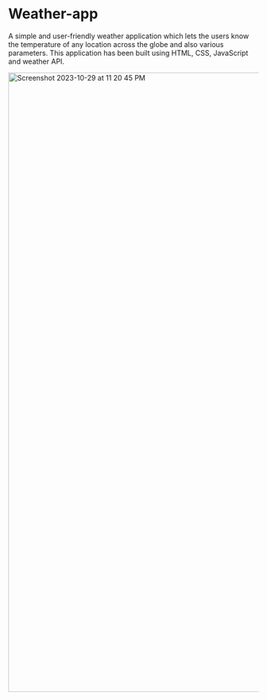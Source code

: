 # Weather-app
A simple and user-friendly weather application which lets the users know the temperature of any location across the globe and also various parameters. This application has been built using HTML, CSS, JavaScript and weather API.


<img width="1243" alt="Screenshot 2023-10-29 at 11 20 45 PM" src="https://github.com/AbhilashUpadhyay/Weather-app/assets/93393330/9924f261-1a00-4707-ba0e-f70e485f7c99">
